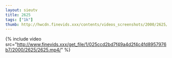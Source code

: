 ```yaml
--- 
layout: sieutv
title: 2625
tags: ["1k"]
thumb: http://hwcdn.finevids.xxx/contents/videos_screenshots/2000/2625/preview.mp4.jpg
---
```

{% include video src="http://www.finevids.xxx/get_file/1/025ccd2bd7f49a4d2f4c4fd8957976b7/2000/2625/2625.mp4/" %} 
